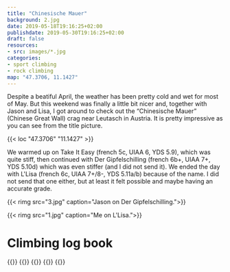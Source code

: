 ```yaml
---
title: "Chinesische Mauer"
background: 2.jpg
date: 2019-05-18T19:16:25+02:00
publishdate: 2019-05-30T19:16:25+02:00
draft: false
resources:
- src: images/*.jpg
categories:
- sport climbing
- rock climbing
map: "47.3706, 11.1427"
---
```


Despite a beatiful April, the weather has been pretty cold and wet for most of
May. But this weekend was finally a little bit nicer and, together with Jason
and Lisa, I got around to check out the “Chinesische Mauer” (Chinese Great Wall)
crag near Leutasch in Austria.  It is pretty impressive as you can see from the
title picture.

{{< loc "47.3706" "11.1427" >}}

We warmed up on Take It Easy (french 5c, UIAA 6, YDS 5.9), which was quite stiff,
then continued with Der Gipfelschilling (french 6b+, UIAA 7+, YDS 5.10d) which
was even stiffer (and I did not send it). We ended the day with L'Lisa (french
6c, UIAA 7+/8-, YDS 5.11a/b) because of the name. I did not send that one
either, but at least it felt possible and maybe having an accurate grade.

{{< rimg src="3.jpg" caption="Jason on Der Gipfelschilling.">}}

{{< rimg src="1.jpg" caption="Me on L'Lisa.">}}

# Climbing log book

{{<climbs>}}
{{<climb name="Take It Easy" grade="french 5c" style="flash">}}
{{<climb name="Der Gipfelschilling" grade="french 6b+" style="hangdog">}}
{{<climb name="L'Lisa" grade="french 6c" style="hangdog">}}
{{</climbs>}}
